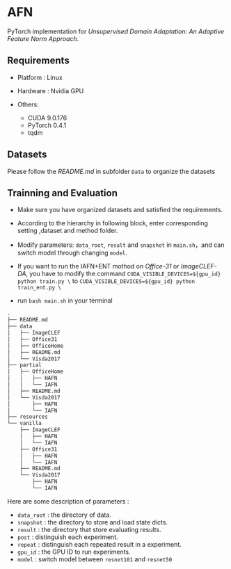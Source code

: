 # AFN

PyTorch implementation for *Unsupervised Domain Adaptation: An Adaptive Feature Norm Approach*.

## Requirements

- Platform : Linux

- Hardware : Nvidia GPU
- Others: 
  - CUDA 9.0.176
  - PyTorch 0.4.1
  - tqdm

## Datasets

Please follow the *README.md* in subfolder `Data` to organize the datasets

## Trainning and Evaluation

- Make sure you have organized datasets and satisfied the requirements.

- According to the hierarchy in following block, enter corresponding setting ,dataset and method folder.
- Modify parameters:  `data_root`,  `result` and `snapshot`  in  `main.sh`，and can switch model through changing `model`. 
- If you want to run the IAFN+ENT mothod on *Office-31* or *ImageCLEF-DA*, you have to modify the command `CUDA_VISIBLE_DEVICES=${gpu_id} python train.py \` to `CUDA_VISIBLE_DEVICES=${gpu_id} python train_ent.py \`
- run `bash main.sh` in your terminal

```latex
.
├── README.md
├── data
│   ├── ImageCLEF
│   ├── Office31
│   ├── OfficeHome
│   ├── README.md
│   └── Visda2017
├── partial
│   ├── OfficeHome
│   │   ├── HAFN
│   │   └── IAFN
│   ├── README.md
│   └── Visda2017
│       ├── HAFN
│       └── IAFN
├── resources
└── vanilla
    ├── ImageCLEF
    │   ├── HAFN
    │   └── IAFN
    ├── Office31
    │   ├── HAFN
    │   └── IAFN
    ├── README.md
    └── Visda2017
        ├── HAFN
        └── IAFN
```

Here are some description of parameters :

- `data_root` : the directory of data.
- `snapshot` : the directory to store and load state dicts.
- `result` : the directory that store evaluating results.
- `post` : distinguish each experiment.
- `repeat` : distinguish each repeated result in a experiment.
- `gpu_id` : the GPU ID to run experiments.
- `model` : switch model between `resnet101` and `resnet50`

